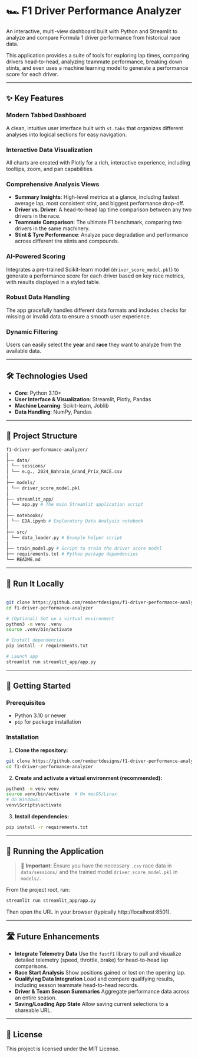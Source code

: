 # 🏎️ F1 Driver Performance Analyzer

An interactive, multi-view dashboard built with Python and Streamlit to analyze and compare Formula 1 driver performance from historical race data.

This application provides a suite of tools for exploring lap times, comparing drivers head-to-head, analyzing teammate performance, breaking down stints, and even uses a machine learning model to generate a performance score for each driver.

---

## ✨ Key Features

### Modern Tabbed Dashboard
A clean, intuitive user interface built with `st.tabs` that organizes different analyses into logical sections for easy navigation.

### Interactive Data Visualization
All charts are created with Plotly for a rich, interactive experience, including tooltips, zoom, and pan capabilities.

### Comprehensive Analysis Views
- **Summary Insights**: High-level metrics at a glance, including fastest average lap, most consistent stint, and biggest performance drop-off.
- **Driver vs. Driver**: A head-to-head lap time comparison between any two drivers in the race.
- **Teammate Comparison**: The ultimate F1 benchmark, comparing two drivers in the same machinery.
- **Stint & Tyre Performance**: Analyze pace degradation and performance across different tire stints and compounds.

### AI-Powered Scoring
Integrates a pre-trained Scikit-learn model (`driver_score_model.pkl`) to generate a performance score for each driver based on key race metrics, with results displayed in a styled table.

### Robust Data Handling
The app gracefully handles different data formats and includes checks for missing or invalid data to ensure a smooth user experience.

### Dynamic Filtering
Users can easily select the **year** and **race** they want to analyze from the available data.

---

## 🛠️ Technologies Used

- **Core**: Python 3.10+
- **User Interface & Visualization**: Streamlit, Plotly, Pandas
- **Machine Learning**: Scikit-learn, Joblib
- **Data Handling**: NumPy, Pandas

---

## 🧱 Project Structure

```bash
f1-driver-performance-analyzer/
│
├── data/
│ └── sessions/
│ └── e.g., 2024_Bahrain_Grand_Prix_RACE.csv
│
├── models/
│ └── driver_score_model.pkl
│
├── streamlit_app/
│ └── app.py # The main Streamlit application script
│
├── notebooks/
│ └── EDA.ipynb # Exploratory Data Analysis notebook
│
├── src/
│ └── data_loader.py # Example helper script
│
├── train_model.py # Script to train the driver score model
├── requirements.txt # Python package dependencies
└── README.md
```
---

## 🚀 Run It Locally

```bash

git clone https://github.com/rembertdesigns/f1-driver-performance-analyzer.git
cd f1-driver-performance-analyzer

# (Optional) Set up a virtual environment
python3 -m venv .venv
source .venv/bin/activate

# Install dependencies
pip install -r requirements.txt

# Launch app
streamlit run streamlit_app/app.py
```

---

## 🚀 Getting Started

### Prerequisites
- Python 3.10 or newer
- `pip` for package installation

### Installation

1. **Clone the repository:**
```bash
git clone https://github.com/rembertdesigns/f1-driver-performance-analyzer.git
cd f1-driver-performance-analyzer
```
2. **Create and activate a virtual environment (recommended):**
```bash
python3 -m venv venv
source venv/bin/activate  # On macOS/Linux
# On Windows:
venv\Scripts\activate
```
3. **Install dependencies:**
```bash
pip install -r requirements.txt
```
---

## 🚀 Running the Application

> 📁 **Important**: Ensure you have the necessary `.csv` race data in `data/sessions/` and the trained model `driver_score_model.pkl` in `models/`.

From the project root, run:

```bash
streamlit run streamlit_app/app.py
```
Then open the URL in your browser (typically http://localhost:8501).

---

## 🛣️ Future Enhancements

- **Integrate Telemetry Data**
Use the `fastf1` library to pull and visualize detailed telemetry (speed, throttle, brake) for head-to-head lap comparisons.
- **Race Start Analysis**
Show positions gained or lost on the opening lap.
- **Qualifying Data Integration**
Load and compare qualifying results, including season teammate head-to-head records.
- **Driver & Team Season Summaries**
Aggregate performance data across an entire season.
- **Saving/Loading App State**
Allow saving current selections to a shareable URL.

---

## 📄 License
This project is licensed under the MIT License.
